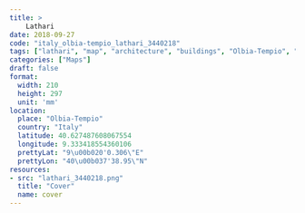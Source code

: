 ```yaml
---
title: > 
    Lathari
date: 2018-09-27
code: "italy_olbia-tempio_lathari_3440218"
tags: ["lathari", "map", "architecture", "buildings", "Olbia-Tempio", "Italy"]
categories: ["Maps"]
draft: false
format:
  width: 210
  height: 297
  unit: 'mm'
location:
  place: "Olbia-Tempio"
  country: "Italy"
  latitude: 40.627487608067554
  longitude: 9.333418554360106
  prettyLat: "9\u00b020'0.306\"E"
  prettyLon: "40\u00b037'38.95\"N"
resources:
- src: "lathari_3440218.png"
  title: "Cover"
  name: cover
---
```

